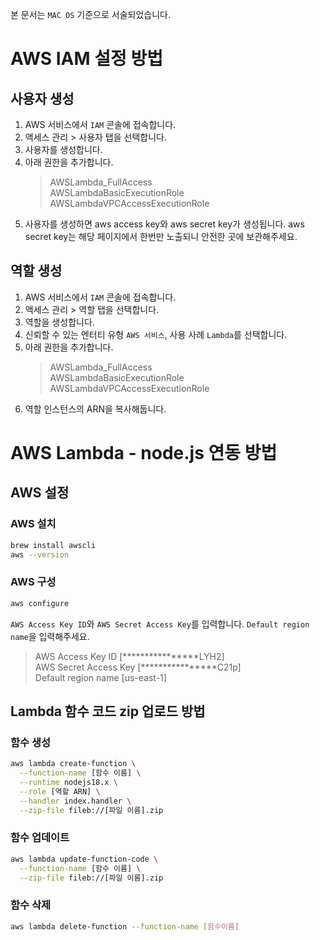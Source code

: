 본 문서는 `MAC OS` 기준으로 서술되었습니다.

# AWS IAM 설정 방법

## 사용자 생성

1. AWS 서비스에서 `IAM` 콘솔에 접속합니다.
2. 액세스 관리 > 사용자 탭을 선택합니다.
3. 사용자를 생성합니다.
4. 아래 권한을 추가합니다.
   > AWSLambda_FullAccess<br/>
   > AWSLambdaBasicExecutionRole<br/>
   > AWSLambdaVPCAccessExecutionRole<br/>
5. 사용자를 생성하면 aws access key와 aws secret key가 생성됩니다. aws secret key는 해당 페이지에서 한번만 노출되니 안전한 곳에 보관해주세요.

## 역할 생성

1. AWS 서비스에서 `IAM` 콘솔에 접속합니다.
2. 액세스 관리 > 역할 탭을 선택합니다.
3. 역할을 생성합니다.
4. 신뢰할 수 있는 엔터티 유형 `AWS 서비스`, 사용 사례 `Lambda`를 선택합니다.
5. 아래 권한을 추가합니다.
   > AWSLambda_FullAccess<br/>
   > AWSLambdaBasicExecutionRole<br/>
   > AWSLambdaVPCAccessExecutionRole<br/>
6. 역할 인스턴스의 ARN을 복사해둡니다.

# AWS Lambda - node.js 연동 방법

## AWS 설정

### AWS 설치

```bash
brew install awscli
aws --version
```

### AWS 구성

```bash
aws configure
```

`AWS Access Key ID`와 `AWS Secret Access Key`를 입력합니다.
`Default region name`을 입력해주세요.

> AWS Access Key ID [****************LYH2]<br/>
> AWS Secret Access Key [****************C21p]<br/>
> Default region name [us-east-1]<br/>

## Lambda 함수 코드 zip 업로드 방법

### 함수 생성

```bash
aws lambda create-function \
  --function-name [함수 이름] \
  --runtime nodejs18.x \
  --role [역할 ARN] \
  --handler index.handler \
  --zip-file fileb://[파일 이름].zip
```

### 함수 업데이트

```bash
aws lambda update-function-code \
  --function-name [함수 이름] \
  --zip-file fileb://[파일 이름].zip
```

### 함수 삭제

```bash
aws lambda delete-function --function-name [함수이름]
```
